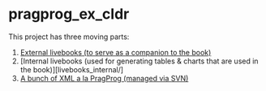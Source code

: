 # pragprog_ex_cldr

This project has three moving parts:

1. [External livebooks (to serve as a companion to the book)](livebooks_external/)
2. [Internal livebooks (used for generating tables & charts that are used in the book)][livebooks_internal/]
3. [A bunch of XML a la PragProg (managed via SVN)](vrcelixirbb)